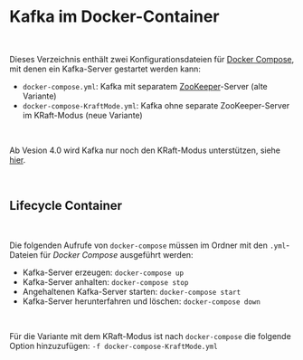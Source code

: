 # Kafka im Docker-Container #

<br>

Dieses Verzeichnis enthält zwei Konfigurationsdateien für [Docker Compose](https://docs.docker.com/compose/),
mit denen ein Kafka-Server gestartet werden kann:
* `docker-compose.yml`: Kafka mit separatem [ZooKeeper](https://zookeeper.apache.org/)-Server (alte Variante)
* `docker-compose-KraftMode.yml`: Kafka ohne separate ZooKeeper-Server im KRaft-Modus (neue Variante)

<br>

Ab Vesion 4.0 wird Kafka nur noch den KRaft-Modus unterstützen, siehe [hier](https://heise.de/-10009773).

<br>

## Lifecycle Container ##

<br>

Die folgenden Aufrufe von `docker-compose` müssen im Ordner mit den `.yml`-Dateien für *Docker Compose* ausgeführt werden:

* Kafka-Server erzeugen: `docker-compose up`
* Kafka-Server anhalten: `docker-compose stop`
* Angehaltenen Kafka-Server starten: `docker-compose start`
* Kafka-Server herunterfahren und löschen: `docker-compose down`

<br>

Für die Variante mit dem KRaft-Modus ist nach `docker-compose` die folgende Option hinzuzufügen: `-f docker-compose-KraftMode.yml`

<br>